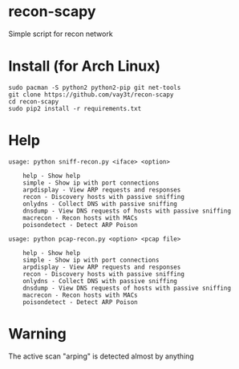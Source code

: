 # recon-scapy
Simple script for recon network

# Install (for Arch Linux)
```
sudo pacman -S python2 python2-pip git net-tools
git clone https://github.com/vay3t/recon-scapy
cd recon-scapy
sudo pip2 install -r requirements.txt
```

# Help
```
usage: python sniff-recon.py <iface> <option>

	help - Show help
	simple - Show ip with port connections
	arpdisplay - View ARP requests and responses
	recon - Discovery hosts with passive sniffing
	onlydns - Collect DNS with passive sniffing
	dnsdump - View DNS requests of hosts with passive sniffing
	macrecon - Recon hosts with MACs
	poisondetect - Detect ARP Poison
```

```
usage: python pcap-recon.py <option> <pcap file>

 	help - Show help
	simple - Show ip with port connections
	arpdisplay - View ARP requests and responses
	recon - Discovery hosts with passive sniffing
	onlydns - Collect DNS with passive sniffing
	dnsdump - View DNS requests of hosts with passive sniffing
	macrecon - Recon hosts with MACs
	poisondetect - Detect ARP Poison
```

# Warning
The active scan "arping" is detected almost by anything
